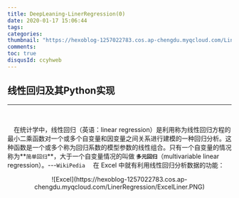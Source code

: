 ```yaml
---
title: DeepLeaning-LinerRegression(0)
date: 2020-01-17 15:06:44
tags:
categories: 
thumbnail: "https://hexoblog-1257022783.cos.ap-chengdu.myqcloud.com/LinerRegression/1024px-Linear_regression.svg.png"
comments: 
toc: true
disqusId: ccyhweb
---
```


## 线性回归及其Python实现
---
&emsp;

<!-- more -->

&emsp;在统计学中，线性回归（英语：linear regression）是利用称为线性回归方程的最小二乘函数对一个或多个自变量和因变量之间关系进行建模的一种回归分析。这种函数是一个或多个称为回归系数的模型参数的线性组合。只有一个自变量的情况称为**`简单回归`**，大于一个自变量情况的叫做 **`多元回归`**（multivariable linear regression）。---`WikiPedia`
&emsp;在 Excel 中就有利用线性回归分析数据的功能：
<center>
![Excel](https://hexoblog-1257022783.cos.ap-chengdu.myqcloud.com/LinerRegression/ExcelLiner.PNG)
</center>
